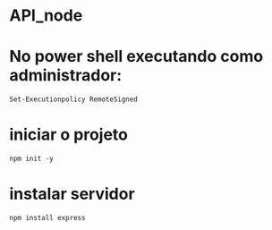 # API_node
# No power shell executando como administrador:
    Set-Executionpolicy RemoteSigned

# iniciar o projeto
    npm init -y

# instalar servidor  
    npm install express
